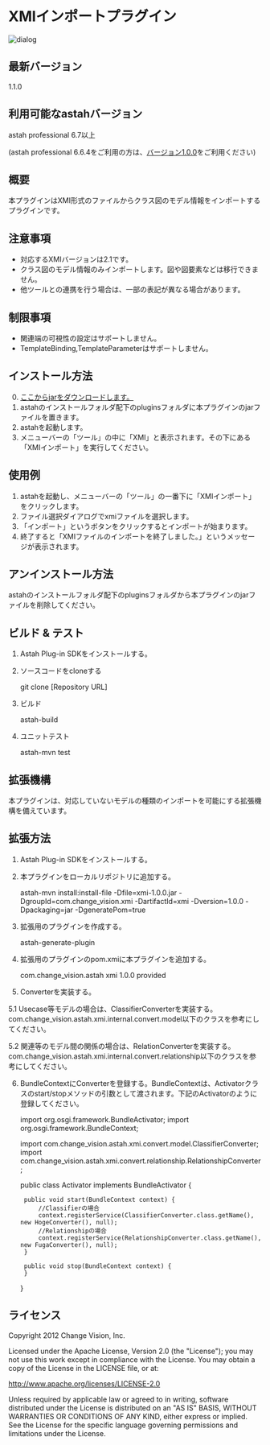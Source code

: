 XMIインポートプラグイン
===============================

![dialog](https://raw.github.com/ChangeVision/astah-xmi-import-plugin/master/images/XMIインポート.png "XMIインポート")

最新バージョン
----------------
1.1.0

利用可能なastahバージョン
------------------
astah professional 6.7以上

(astah professional 6.6.4をご利用の方は、[バージョン1.0.0](http://astah.change-vision.com/plugins/xmi/1.0.0.html)をご利用ください)

概要
----------------
本プラグインはXMI形式のファイルからクラス図のモデル情報をインポートするプラグインです。

注意事項
----------------
 * 対応するXMIバージョンは2.1です。
 * クラス図のモデル情報のみインポートします。図や図要素などは移行できません。
 * 他ツールとの連携を行う場合は、一部の表記が異なる場合があります。

制限事項
----------------
 * 関連端の可視性の設定はサポートしません。
 * TemplateBinding,TemplateParameterはサポートしません。
 
インストール方法
----------------
0. [ここからjarをダウンロードします。](http://astah.change-vision.com/plugins/xmi/1.1.0.html)
1. astahのインストールフォルダ配下のpluginsフォルダに本プラグインのjarファイルを置きます。
2. astahを起動します。
3. メニューバーの「ツール」の中に「XMI」と表示されます。その下にある「XMIインポート」を実行してください。

使用例
----------------
1. astahを起動し、メニューバーの「ツール」の一番下に「XMIインポート」をクリックします。
2. ファイル選択ダイアログでxmiファイルを選択します。
3. 「インポート」というボタンをクリックするとインポートが始まります。
4. 終了すると「XMIファイルのインポートを終了しました。」というメッセージが表示されます。

アンインストール方法
------------------------
astahのインストールフォルダ配下のpluginsフォルダから本プラグインのjarファイルを削除してください。

ビルド & テスト
---------------
1. Astah Plug-in SDKをインストールする。
2. ソースコードをcloneする

    git clone [Repository URL]

3. ビルド

    astah-build

4. ユニットテスト

    astah-mvn test

拡張機構
-----------------
本プラグインは、対応していないモデルの種類のインポートを可能にする拡張機構を備えています。

拡張方法
-----------------
1. Astah Plug-in SDKをインストールする。
2. 本プラグインをローカルリポジトリに追加する。

    astah-mvn install:install-file -Dfile=xmi-1.0.0.jar -DgroupId=com.change_vision.xmi -DartifactId=xmi -Dversion=1.0.0 -Dpackaging=jar -DgeneratePom=true

3. 拡張用のプラグインを作成する。

    astah-generate-plugin

4. 拡張用のプラグインのpom.xmiに本プラグインを追加する。   

    <dependency>
        <groupId>com.change_vision.astah</groupId>
        <artifactId>xmi</artifactId>
        <version>1.0.0</version>
        <scope>provided</scope>
    </dependency>
    
5. Converterを実装する。

5.1 Usecase等モデルの場合は、ClassifierConverterを実装する。com.change_vision.astah.xmi.internal.convert.model以下のクラスを参考にしてください。

5.2 関連等のモデル間の関係の場合は、RelationConverterを実装する。com.change_vision.astah.xmi.internal.convert.relationship以下のクラスを参考にしてください。

6. BundleContextにConverterを登録する。BundleContextは、Activatorクラスのstart/stopメソッドの引数として渡されます。下記のActivatorのように登録してください。

	import org.osgi.framework.BundleActivator;
	import org.osgi.framework.BundleContext;
	
	import com.change_vision.astah.xmi.convert.model.ClassifierConverter;
	import com.change_vision.astah.xmi.convert.relationship.RelationshipConverter;
	
	public class Activator implements BundleActivator {
	
		public void start(BundleContext context) {
			//Classifierの場合
		    context.registerService(ClassifierConverter.class.getName(), new HogeConverter(), null);
		    //Relationshipの場合
		    context.registerService(RelationshipConverter.class.getName(), new FugaConverter(), null);
		}
	
		public void stop(BundleContext context) {
		}
		
	}

ライセンス
---------------
Copyright 2012 Change Vision, Inc.

Licensed under the Apache License, Version 2.0 (the "License");
you may not use this work except in compliance with the License.
You may obtain a copy of the License in the LICENSE file, or at:

   <http://www.apache.org/licenses/LICENSE-2.0>

Unless required by applicable law or agreed to in writing, software
distributed under the License is distributed on an "AS IS" BASIS,
WITHOUT WARRANTIES OR CONDITIONS OF ANY KIND, either express or implied.
See the License for the specific language governing permissions and
limitations under the License.
